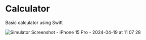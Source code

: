# Calculator
Basic calculator using Swift

![Simulator Screenshot - iPhone 15 Pro - 2024-04-19 at 11 07 28](https://github.com/SrinivasG/Calculator/assets/1043651/ad333e28-eea8-4fea-b9f1-76ce29a9d7e8)
